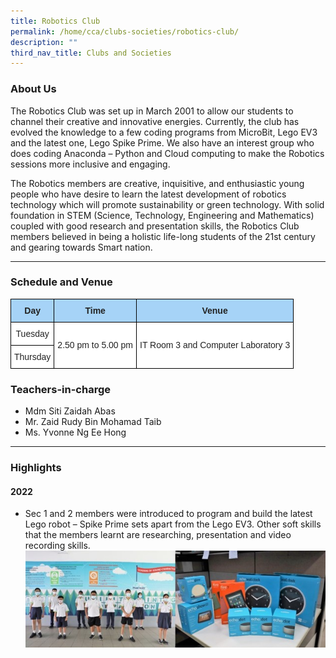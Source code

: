 ```yaml
---
title: Robotics Club
permalink: /home/cca/clubs-societies/robotics-club/
description: ""
third_nav_title: Clubs and Societies
---
```

    
### About Us

The Robotics Club was set up in March 2001 to allow our students to channel their creative and innovative energies. Currently, the club has evolved the knowledge to a few coding programs from MicroBit, Lego EV3 and the latest one, Lego Spike Prime. We also have an interest group who does coding Anaconda – Python and Cloud computing to make the Robotics sessions more inclusive and engaging.

The Robotics members are creative, inquisitive, and enthusiastic young people who have desire to learn the latest development of robotics technology which will promote sustainability or green technology. With solid foundation in STEM (Science, Technology, Engineering and Mathematics) coupled with good research and presentation skills, the Robotics Club members believed in being a holistic life-long students of the 21st century and gearing towards Smart nation.

* * *

### Schedule and Venue

<style type="text/css">
.tg  {border-collapse:collapse;border-spacing:0;}
.tg td{border-color:black;border-style:solid;border-width:1px;font-family:Arial, sans-serif;font-size:14px;
  overflow:hidden;padding:10px 5px;word-break:normal;}
.tg th{border-color:black;border-style:solid;border-width:1px;font-family:Arial, sans-serif;font-size:14px;
  font-weight:normal;overflow:hidden;padding:10px 5px;word-break:normal;}
.tg .tg-92cm{background-color:#A6D3F7;color:#222;font-weight:bold;text-align:center;vertical-align:top}
.tg .tg-a3j2{background-color:#FFF;color:#222;text-align:center;vertical-align:middle}
</style>
<table class="tg">
<thead>
  <tr>
    <th class="tg-92cm"><span style="font-weight:bold">Day</span></th>
    <th class="tg-92cm"><span style="font-weight:bold">Time</span></th>
    <th class="tg-92cm"><span style="font-weight:bold">Venue</span></th>
  </tr>
</thead>
<tbody>
  <tr>
    <td class="tg-a3j2"><span style="background-color:#FFF">Tuesday</span></td>
    <td class="tg-a3j2" rowspan="2"><span style="background-color:#FFF">2.50 pm to 5.00 pm</span></td>
    <td class="tg-a3j2" rowspan="2"><span style="background-color:#FFF">IT Room 3 and Computer Laboratory 3</span></td>
  </tr>
  <tr>
    <td class="tg-a3j2"><span style="background-color:#FFF">Thursday</span></td>
  </tr>
</tbody>
</table>

### Teachers-in-charge

*   Mdm Siti Zaidah Abas
*   Mr. Zaid Rudy Bin Mohamad Taib
*   Ms. Yvonne Ng Ee Hong

* * *

### Highlights

#### **2022**

*   Sec 1 and 2 members were introduced to program and build the latest Lego robot – Spike Prime sets apart from the Lego EV3. Other soft skills that the members learnt are researching, presentation and video recording skills.
![](/images/robotics-05.jpg)
